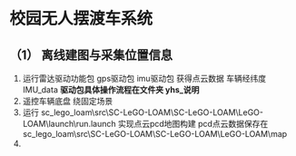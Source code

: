 # 校园无人摆渡车系统
##  （1） 离线建图与采集位置信息
1. 运行雷达驱动功能包 gps驱动包 imu驱动包 获得点云数据 车辆经纬度 IMU_data **驱动包具体操作流程在文件夹 yhs_说明**
2. 遥控车辆底盘 绕固定场景
3. 运行 sc_lego_loam\src\SC-LeGO-LOAM\SC-LeGO-LOAM\LeGO-LOAM\launch\run.launch  实现点云pcd地图构建
   pcd点云数据保存在sc_lego_loam\src\SC-LeGO-LOAM\SC-LeGO-LOAM\LeGO-LOAM\map
4. 
